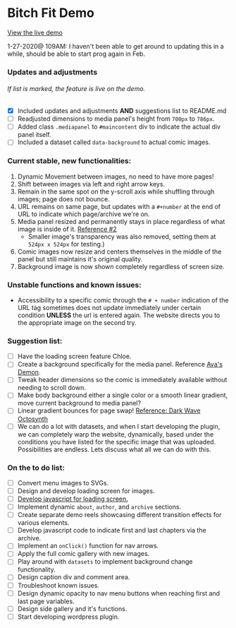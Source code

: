# Bitch Fit Demo
[View the live demo](https://achaacha.github.io/Bitch-Fit-Demo/)

1-27-2020@ 109AM: I haven't been able to get around to updating this in a while, should be able to start prog again in Feb.

### Updates and adjustments
###### If list is marked, the feature is live on the demo.
- [x] Included updates and adjustments **AND** suggestions list to README.md
- [ ] Readjusted dimensions to media panel's height from `700px` to `786px`.
- [ ] Added class `.mediapanel` to `#maincontent` div to indicate the actual div panel itself.
- [ ] Included a dataset called `data-background` to actual comic images.

### Current stable, new functionalities:
1. Dynamic Movement between images, no need to have more pages!
2. Shift between images via left and right arrow keys.
3. Remain in the same spot on the y-scroll axis while shuffling through images; page does not bounce.
4. URL remains on same page, but updates with a `#+number` at the end of URL to indicate which page/archive we're on.
5. Media panel resized and permanently stays in place regardless of what image is inside of it. [Reference #2](https://achaacha.github.io/Bitch-Fit-Demo/index.html#2)
   - Smaller image's transparency was also removed, setting them at `524px x 524px` for testing.)
6. Comic images now resize and centers themselves in the middle of the panel but still maintains it's original quality.
7. Background image is now shown completely regardless of screen size.


### Unstable functions and known issues:
- Accessibility to a specific comic through the `# + number` indication of the URL tag sometimes does not update immediately under certain condition **UNLESS** the url is entered again. The website directs you to the appropriate image on the second try.

### Suggestion list:
- [ ] Have the loading screen feature Chloe.
- [ ] Create a background specifically for the media panel. Reference [Ava's Demon](https://www.avasdemon.com/).
- [ ] Tweak header dimensions so the comic is immediately available without needing to scroll down.
- [ ] Make body background either a single color or a smooth linear gradient, move current background to media panel?
- [ ] Linear gradient bounces for page swap! [Reference: Dark Wave Octosynth](https://codepen.io/AchaAcha/full/GRKLLrj)
- [ ] We can do a lot with datasets, and when I start developing the plugin, we can completely warp the website, dynamically, based under the conditions you have listed for the specific image that was uploaded. Possibilities are endless. Lets discuss what all we can do with this.

### On the to do list:
- [ ] Convert menu images to SVGs.
- [ ] Design and develop loading screen for images.
- [ ] [Develop javascript for loading screen.](https://github.com/desandro/imagesloaded)
- [ ] Implement dynamic `about`, `author`, and `archive` sections.
- [ ] Create separate demo reels showcasing different transition effects for various elements.
- [ ] Develop javascript code to indicate first and last chapters via the archive.
- [ ] Implement an `onClick()` function for nav arrows.
- [ ] Apply the full comic gallery with new images.
- [ ] Play around with `datasets` to implement background change functionality.
- [ ] Design caption div and comment area.
- [ ] Troubleshoot known issues.
- [ ] Design dynamic opacity to nav menu buttons when reaching first and last page variables.
- [ ] Design side gallery and it's functions.
- [ ] Start developing wordpress plugin.
